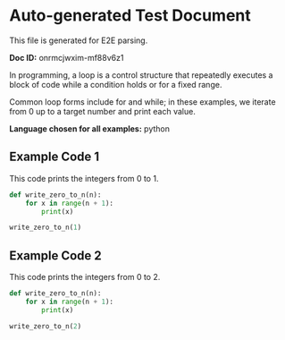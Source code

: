 # Auto-generated Test Document

This file is generated for E2E parsing.

**Doc ID:** onrmcjwxim-mf88v6z1

In programming, a loop is a control structure that repeatedly executes a block of code while a condition holds or for a fixed range.

Common loop forms include for and while; in these examples, we iterate from 0 up to a target number and print each value.

**Language chosen for all examples:** python

## Example Code 1

This code prints the integers from 0 to 1.

```python
def write_zero_to_n(n):
    for x in range(n + 1):
        print(x)

write_zero_to_n(1)
```

## Example Code 2

This code prints the integers from 0 to 2.

```python
def write_zero_to_n(n):
    for x in range(n + 1):
        print(x)

write_zero_to_n(2)
```

